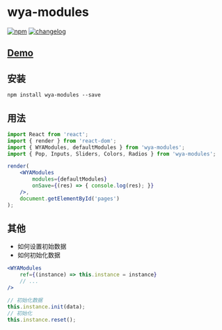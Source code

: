 # wya-modules
[![npm][npm-image]][npm-url] [![changelog][changelog-image]][changelog-url]

## [Demo](https://wya-team.github.io/wya-modules/demo/index.html)

## 安装

```vim
npm install wya-modules --save
```

## 用法

```jsx
import React from 'react';
import { render } from 'react-dom';
import { WYAModules, defaultModules } from 'wya-modules';
import { Pop, Inputs, Sliders, Colors, Radios } from 'wya-modules';

render(
	<WYAModules 
		modules={defaultModules} 
		onSave={(res) => { console.log(res); }}
	/>, 
	document.getElementById('pages')
);
```

## 其他

- 如何设置初始数据
- 如何初始化数据

```jsx
<WYAModules 
	ref={(instance) => this.instance = instance}
	// ...
/>

// 初始化数据
this.instance.init(data);
// 初始化
this.instance.reset();
```

<!--  以下内容无视  -->
[changelog-image]: https://img.shields.io/badge/changelog-md-blue.svg
[changelog-url]: CHANGELOG.md

[npm-image]: https://img.shields.io/npm/v/wya-modules.svg
[npm-url]: https://www.npmjs.com/package/wya-modules
